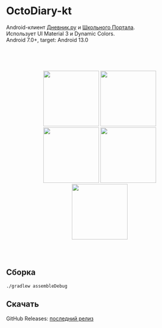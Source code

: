 # OctoDiary-kt

Android-клиент [Дневник.ру](https://dnevnik.ru/)
и [Школьного Портала](https://school.mosreg.ru/about/project).  
Использует UI Material 3 и Dynamic Colors.  
Android 7.0+, target: Android 13.0

&nbsp;

<div align=center style="padding: 30px">

<img src=https://user-images.githubusercontent.com/66333241/210060210-10dcddbe-65cc-45b7-bae7-0311f624c971.png width=150>
<img src=https://user-images.githubusercontent.com/66333241/210060211-52826772-f905-407b-a129-3645f8acff60.png width=150>
<img src=https://user-images.githubusercontent.com/66333241/210060213-7774e6c3-fbcc-47da-bace-8cfb02bb72a8.png width=150>
<img src=https://user-images.githubusercontent.com/66333241/210060424-2658f7a0-ea4b-4f85-ad03-c3abc0199793.png width=150>
<img src=https://user-images.githubusercontent.com/66333241/210060206-2ac4173b-cd21-41bd-8e09-7df7b117259a.png width=150>


</div>
&nbsp; 

## Сборка

```./gradlew assembleDebug```

## Скачать

GitHub Releases: [последний релиз](https://github.com/octodiary/octodiary-kt/releases/latest)
